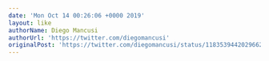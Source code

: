 ```yaml
---
date: 'Mon Oct 14 00:26:06 +0000 2019'
layout: like
authorName: Diego Mancusi
authorUrl: 'https://twitter.com/diegomancusi'
originalPost: 'https://twitter.com/diegomancusi/status/1183539442029662208'
---
```

